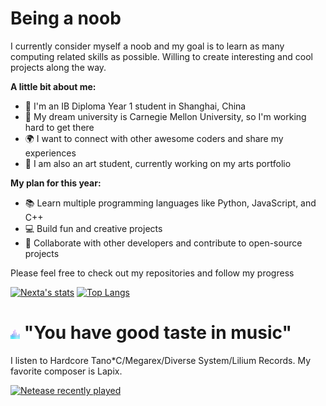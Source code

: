 # Being a noob

I currently consider myself a noob and my goal is to learn as many computing related skills as possible. Willing to create interesting and cool projects along the way. 

**A little bit about me:**

- 🏫 I'm an IB Diploma Year 1 student in Shanghai, China
- 🎯 My dream university is Carnegie Mellon University, so I'm working hard to get there
- 🌍 I want to connect with other awesome coders and share my experiences
- 🎨 I am also an art student, currently working on my arts portfolio

**My plan for this year:**

- 📚 Learn multiple programming languages like Python, JavaScript, and C++
- 💻 Build fun and creative projects
- 🌟 Collaborate with other developers and contribute to open-source projects

Please feel free to check out my repositories and follow my progress

[![Nexta's stats](https://github-readme-stats.vercel.app/api?username=mukirkland&theme=radical&card_width=580px)](https://github.com/anuraghazra/github-readme-stats)
[![Top Langs](https://github-readme-stats.vercel.app/api/top-langs/?username=anuraghazra&hide_progress=true&theme=radical&card_width=580px)](https://github.com/anuraghazra/github-readme-stats)

# <img src="https://raw.githubusercontent.com/mukirkland/file-host/main/images/68747470733a2f2f656d6f6a69732e736c61636b6d6f6a69732e636f6d2f656d6f6a69732f696d616765732f313634333531353437382f31343939332f6d757369635f6c6576656c2e6769663f31363433353135343738.gif" width="3%" height="3%"> "You have good taste in music"
I listen to Hardcore Tano*C/Megarex/Diverse System/Lilium Records. My favorite composer is Lapix.

[![Netease recently played](https://netease-recent-profile.vercel.app/?id=40276893&title=Recently&nbsp;into...&show_percent=1&number=8&column=2&width=292px)](https://netease-recent-profile.vercel.app/?id=40276893)
